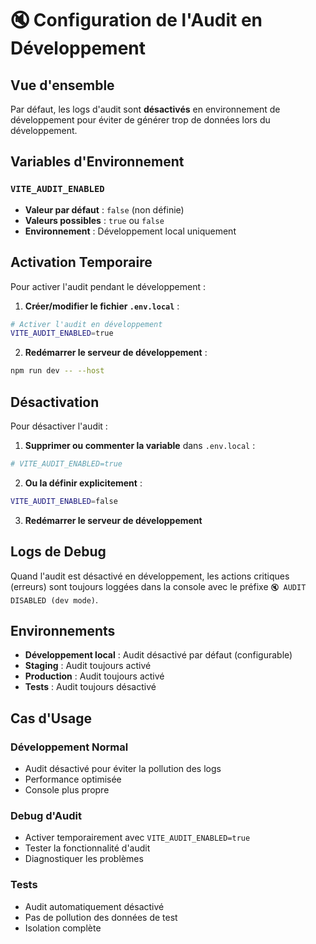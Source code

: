 # 🔇 Configuration de l'Audit en Développement

## Vue d'ensemble

Par défaut, les logs d'audit sont **désactivés** en environnement de développement pour éviter de générer trop de données lors du développement.

## Variables d'Environnement

### `VITE_AUDIT_ENABLED`

- **Valeur par défaut** : `false` (non définie)
- **Valeurs possibles** : `true` ou `false`
- **Environnement** : Développement local uniquement

## Activation Temporaire

Pour activer l'audit pendant le développement :

1. **Créer/modifier le fichier `.env.local`** :
```bash
# Activer l'audit en développement
VITE_AUDIT_ENABLED=true
```

2. **Redémarrer le serveur de développement** :
```bash
npm run dev -- --host
```

## Désactivation

Pour désactiver l'audit :

1. **Supprimer ou commenter la variable** dans `.env.local` :
```bash
# VITE_AUDIT_ENABLED=true
```

2. **Ou la définir explicitement** :
```bash
VITE_AUDIT_ENABLED=false
```

3. **Redémarrer le serveur de développement**

## Logs de Debug

Quand l'audit est désactivé en développement, les actions critiques (erreurs) sont toujours loggées dans la console avec le préfixe `🔇 AUDIT DISABLED (dev mode)`.

## Environnements

- **Développement local** : Audit désactivé par défaut (configurable)
- **Staging** : Audit toujours activé
- **Production** : Audit toujours activé
- **Tests** : Audit toujours désactivé

## Cas d'Usage

### Développement Normal
- Audit désactivé pour éviter la pollution des logs
- Performance optimisée
- Console plus propre

### Debug d'Audit
- Activer temporairement avec `VITE_AUDIT_ENABLED=true`
- Tester la fonctionnalité d'audit
- Diagnostiquer les problèmes

### Tests
- Audit automatiquement désactivé
- Pas de pollution des données de test
- Isolation complète
